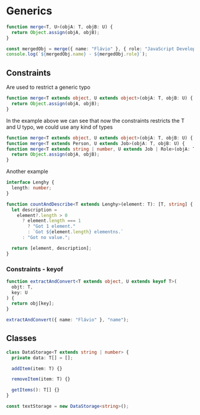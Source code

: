 # Generics

```ts
function merge<T, U>(objA: T, objB: U) {
  return Object.assign(objA, objB);
}

const mergedObj = merge({ name: "Flávio" }, { role: "JavaScript Developer" });
console.log(`${mergedObj.name} - ${mergedObj.role}`);
```

## Constraints

Are used to restrict a generic typo

```ts
function merge<T extends object, U extends object>(objA: T, objB: U) {
  return Object.assign(objA, objB);
}
```

In the example above we can see that now the constraints restricts the T and U typo, we could use any kind of types

```ts
function merge<T extends object, U extends object>(objA: T, objB: U) {
function merge<T extends Person, U extends Job>(objA: T, objB: U) {
function merge<T extends string | number, U extends Job | Role>(objA: T, objB: U) {
  return Object.assign(objA, objB);
}
```

Another example

```ts
interface Lenghy {
  length: number;
}

function countAndDescribe<T extends Lenghy>(element: T): [T, string] {
  let description =
    element?.length > 0
      ? element.length === 1
        ? "Got 1 element."
        : `Got ${element.length} elementns.`
      : "Got no value.";

  return [element, description];
}
```

### Constraints - keyof

```ts
function extractAndConvert<T extends object, U extends keyof T>(
  objt: T,
  key: U
) {
  return obj[key];
}

extractAndConvert({ name: "Flávio" }, "name");
```

## Classes

```ts
class DataStorage<T extends string | number> {
  private data: T[] = [];

  addItem(item: T) {}

  removeItem(item: T) {}

  getItems(): T[] {}
}

const textStorage = new DataStorage<string>();
```

